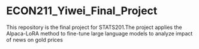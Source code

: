 # ECON211_Yiwei_Final_Project
This repository is the final project for STATS201.The project applies the Alpaca-LoRA method to fine-tune large language models to analyze impact of news on gold prices
